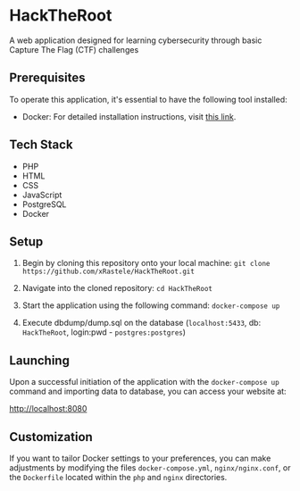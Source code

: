 # HackTheRoot
A web application designed for learning cybersecurity through basic Capture The Flag (CTF) challenges

## Prerequisites

To operate this application, it's essential to have the following tool installed:

- Docker: For detailed installation instructions, visit [this link](https://docs.docker.com/get-docker/).

## Tech Stack

- PHP
- HTML
- CSS
- JavaScript
- PostgreSQL
- Docker

## Setup

1. Begin by cloning this repository onto your local machine: `git clone https://github.com/xRastele/HackTheRoot.git`

2. Navigate into the cloned repository: `cd HackTheRoot`

3. Start the application using the following command: `docker-compose up`

4. Execute dbdump/dump.sql on the database (`localhost:5433`, db: `HackTheRoot`, login:pwd - `postgres:postgres`)

## Launching

Upon a successful initiation of the application with the `docker-compose up` command and importing data to database, you can access your website at:

[http://localhost:8080](http://localhost:8080)

## Customization

If you want to tailor Docker settings to your preferences, you can make adjustments by modifying the files `docker-compose.yml`, `nginx/nginx.conf`, or the `Dockerfile` located within the `php` and `nginx` directories.
